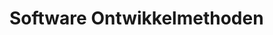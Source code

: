 # Software Ontwikkelmethoden

<!--

Waarom een ontwikkel methode?
Wat gaat er fout bij IT projecten?
Typen ontwikkelingsmethoden
Ontwikkelings methoden door de tijd 
Agile methodes van nu
Welke methode kiezen?

-->

